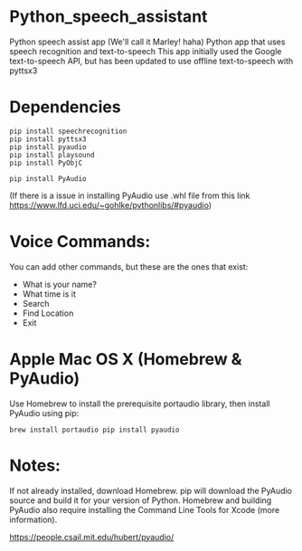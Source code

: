 # Python_speech_assistant
Python speech assist app (We'll call it Marley! haha)
Python app that uses speech recognition and text-to-speech This app initially used the Google text-to-speech API, but has been updated to use offline text-to-speech with pyttsx3

# Dependencies
```
pip install speechrecognition
pip install pyttsx3
pip install pyaudio
pip install playsound
pip install PyObjC 

```

``` 
pip install PyAudio 

```
(If there is a issue in installing PyAudio use .whl file from this link https://www.lfd.uci.edu/~gohlke/pythonlibs/#pyaudio)

# Voice Commands:

You can add other commands, but these are the ones that exist:

* What is your name?
* What time is it
* Search
* Find Location
* Exit

# Apple Mac OS X (Homebrew & PyAudio)

Use Homebrew to install the prerequisite portaudio library, then install PyAudio using pip:

``` 
brew install portaudio pip install pyaudio 

```
# Notes:

If not already installed, download Homebrew. pip will download the PyAudio source and build it for your version of Python. Homebrew and building PyAudio also require installing the Command Line Tools for Xcode (more information).

https://people.csail.mit.edu/hubert/pyaudio/
